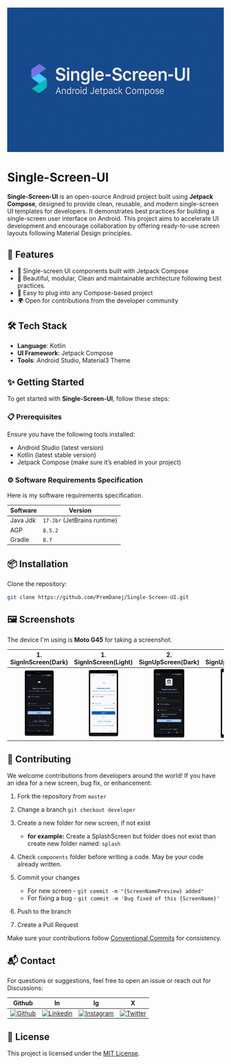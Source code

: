 ![Single-Screen-UI-Template-Preview](images/Single-Screen-UI-Social-Preview.png)

# Single-Screen-UI

**Single-Screen-UI** is an open-source Android project built using **Jetpack Compose**, designed to
provide clean, reusable, and modern single-screen UI templates for developers. It demonstrates best
practices for building a single-screen user interface on Android. This project aims to accelerate UI
development and encourage collaboration by offering ready-to-use screen layouts following Material
Design principles.

## 🚀 Features

- 📱 Single-screen UI components built with Jetpack Compose
- 🎨 Beautiful, modular, Clean and maintainable architecture following best practices.
- 🧩 Easy to plug into any Compose-based project
- 🌍 Open for contributions from the developer community

## 🛠️ Tech Stack

- **Language**: Kotlin
- **UI Framework**: Jetpack Compose
- **Tools**: Android Studio, Material3 Theme

## ✨ Getting Started

To get started with **Single-Screen-UI**, follow these steps:

### 📋 Prerequisites

Ensure you have the following tools installed:

- Android Studio (latest version)
- Kotlin (latest stable version)
- Jetpack Compose (make sure it’s enabled in your project)

### ⚙️ Software Requirements Specification

Here is my software requirements specification.

| Software | Version                      |
|----------|------------------------------|
| Java Jdk | `17-Jbr` (JetBrains runtime) |
| AGP      | `8.5.2`                      |
| Gradle   | `8.7`                        |

## 📦 Installation

Clone the repository:

```bash
git clone https://github.com/PremDanej/Single-Screen-UI.git
```

## 🖼️ Screenshots

The device I'm using is **Moto G45** for taking a screenshot.

|                                1. SignInScreen(Dark)                                 |                                 1. SignInScreen(Light)                                 |                                2. SignUpScreen(Dark)                                |                                2. SignUpScreen(Light)                                 |
|:------------------------------------------------------------------------------------:|:--------------------------------------------------------------------------------------:|:-----------------------------------------------------------------------------------:|:-------------------------------------------------------------------------------------:|
| <img src="images/1.%20SignInScreen_Dark.png" width="50%" alt="1. SignInScreen Dark"> | <img src="images/1.%20SignInScreen_Light.png" width="50%" alt="1. SignInScreen Light"> | <img src="images/2. SignUpScreen_Dark.webp" width="50%" alt="2. SignUpScreen Dark"> | <img src="images/2. SignUpScreen_Light.webp" width="50%" alt="2. SignUpScreen Light"> |

## 🤝 Contributing

We welcome contributions from developers around the world! If you have an idea for a new screen, bug
fix, or enhancement:

1. Fork the repository from `master`

2. Change a branch `git checkout developer`

3. Create a new folder for new screen, if not exist
    * **for example:** Create a SplashScreen but folder does not exist than create new folder named: `splash`

4. Check `components` folder before writing a code. May be your code already written.

5. Commit your changes
    - For new screen - `git commit -m "{ScreenNamePreview} added"`
    - For fixing a bug - `git commit -m 'Bug fixed of this {ScreenName}'`

6. Push to the branch

7. Create a Pull Request

Make sure your contributions
follow [Conventional Commits](https://www.conventionalcommits.org/en/v1.0.0/) for consistency.

## 📬 Contact

For questions or suggestions, feel free to open an issue or reach out for Discussions:

| Github                                                                           | In                                                                                             | Ig                                                                                           | X                                                                                |
|----------------------------------------------------------------------------------|------------------------------------------------------------------------------------------------|----------------------------------------------------------------------------------------------|----------------------------------------------------------------------------------|
| [![Github](https://skillicons.dev/icons?i=github)](https://github.com/PremDanej) | [![Linkedin](https://skillicons.dev/icons?i=linkedin)](https://www.linkedin.com/in/prem-danej) | [![Instagram](https://skillicons.dev/icons?i=instagram)](https://www.instagram.com/prem_dnj) | [![Twitter](https://skillicons.dev/icons?i=twitter)](https://www.x.com/prem_dnj) |

## 📄 License

This project is licensed under the [MIT License](LICENSE.md).